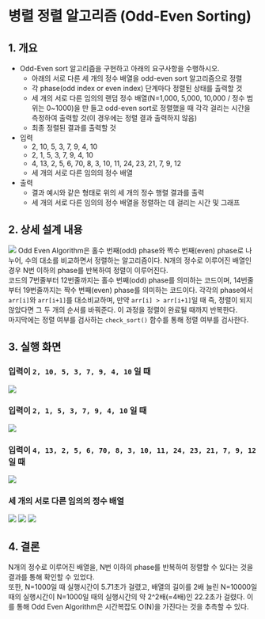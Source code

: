 # 병렬 정렬 알고리즘 (Odd-Even Sorting)

## 1. 개요
- Odd-Even sort 알고리즘을 구현하고 아래의 요구사항을 수행하시오.
	- 아래의 서로 다른 세 개의 정수 배열을 odd-even sort 알고리즘으로 정렬
	- 각 phase(odd index or even index) 단계마다 정렬된 상태를 출력할 것
	- 세 개의 서로 다른 임의의 랜덤 정수 배열(N=1,000, 5,000, 10,000 / 정수 범위는 0~1000)을 만 들고 odd-even sort로 정렬했을 때 각각 걸리는 시간을 측정하여 출력할 것(이 경우에는 정렬 결과 출력하지 않음)
	- 최종 정렬된 결과를 출력할 것
- 입력 
	- 2, 10, 5, 3, 7, 9, 4, 10 
	- 2, 1, 5, 3, 7, 9, 4, 10
	- 4, 13, 2, 5, 6, 70, 8, 3, 10, 11, 24, 23, 21, 7, 9, 12 
	- 세 개의 서로 다른 임의의 정수 배열 
- 출력
	- 결과 예시와 같은 형태로 위의 세 개의 정수 행렬 결과를 출력 
	- 세 개의 서로 다른 임의의 정수 배열을 정렬하는 데 걸리는 시간 및 그래프
## 2. 상세 설계 내용
![](img/code.png)
Odd Even Algorithm은 홀수 번째(odd) phase와 짝수 번째(even) phase로 나누어, 수의 대소를 비교하면서 정렬하는 알고리즘이다. N개의 정수로 이루어진 배열인 경우 N번 이하의 phase를 반복하여 정렬이 이루어진다. 
<br>
코드의 7번줄부터 12번줄까지는 홀수 번째(odd) phase를 의미하는 코드이며, 14번줄부터 19번줄까지는 짝수 번째(even) phase를 의미하는 코드이다. 각각의 phase에서 `arr[i]`와 `arr[i+1]`를 대소비교하며, 만약 `arr[i] > arr[i+1]`일 때 즉, 정렬이 되지 않았다면 그 두 개의 순서를 바꿔준다. 
이 과정을 정렬이 완료될 때까지 반복한다.
<br>
마지막에는 정렬 여부를 검사하는 `check_sort()` 함수를 통해 정렬 여부를 검사한다.
 
## 3. 실행 화면
### 입력이 `2, 10, 5, 3, 7, 9, 4, 10` 일 때
![](img/result1.png)

### 입력이 `2, 1, 5, 3, 7, 9, 4, 10`  일 때
![](img/result2.png)

### 입력이 `4, 13, 2, 5, 6, 70, 8, 3, 10, 11, 24, 23, 21, 7, 9, 12` 일 때
![](img/result3.png)

### 세 개의 서로 다른 임의의 정수 배열 
![](img/result4.png)
![](img/plot_graph.png)
![](img/bar_graph.png)

## 4. 결론
N개의 정수로 이루어진 배열을, N번 이하의 phase를 반복하여 정렬할 수 있다는 것을 결과를 통해 확인할 수 있었다.
<br>
또한, N=1000일 때 실행시간이 5.71초가 걸렸고, 배열의 길이를 2배 늘린 N=10000일 때의 실행시간이 N=1000일 때의 실행시간의 약 2^2배(=4배)인 22.2초가 걸렸다. 이를 통해 Odd Even Algorithm은 시간복잡도 O(N)을 가진다는 것을 추측할 수 있다.

